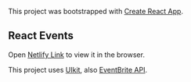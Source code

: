 This project was bootstrapped with [Create React App](https://github.com/facebook/create-react-app).

## React Events

Open [Netlify Link](https://jolly-banach-63719d.netlify.com/) to view it in the browser.

This project uses [UIkit](https://getuikit.com/), also [EventBrite API](https://www.eventbrite.com/platform/api).
